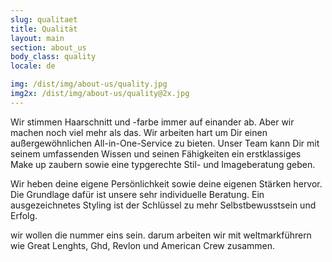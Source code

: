 ```yaml
---
slug: qualitaet
title: Qualität
layout: main
section: about_us
body_class: quality
locale: de

img: /dist/img/about-us/quality.jpg
img2x: /dist/img/about-us/quality@2x.jpg
---
```

Wir stimmen Haarschnitt und -farbe immer auf einander ab. Aber wir machen noch viel mehr als das. Wir arbeiten hart um Dir einen außergewöhnlichen All-in-One-Service zu bieten. Unser Team kann Dir mit seinem umfassenden Wissen und seinen Fähigkeiten ein erstklassiges Make up zaubern sowie eine typgerechte Stil- und Imageberatung geben.

Wir heben deine eigene Persönlichkeit sowie deine eigenen Stärken hervor. Die Grundlage dafür ist unsere sehr individuelle Beratung. Ein ausgezeichnetes Styling ist der Schlüssel zu mehr Selbstbewusstsein und Erfolg.

wir wollen die nummer eins sein. darum arbeiten wir mit weltmarkführern wie Great Lenghts, Ghd, Revlon und American Crew zusammen.
